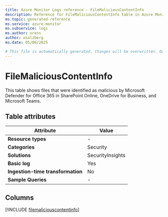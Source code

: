```yaml
---
title: Azure Monitor Logs reference - FileMaliciousContentInfo
description: Reference for FileMaliciousContentInfo table in Azure Monitor Logs.
ms.topic: generated-reference
ms.service: azure-monitor
ms.subservice: logs
ms.author: orens
author: osalzberg
ms.date: 05/06/2025

# This file is automatically generated. Changes will be overwritten. Do not change this file directly.
---
```


# FileMaliciousContentInfo

This table shows files that were identified as malicious by Microsoft Defender for Office 365 in SharePoint Online, OneDrive for Business, and Microsoft Teams.


## Table attributes

|Attribute|Value|
|---|---|
|**Resource types**|-|
|**Categories**|Security|
|**Solutions**| SecurityInsights|
|**Basic log**|Yes|
|**Ingestion-time transformation**|No|
|**Sample Queries**|-|



## Columns
  
[!INCLUDE [filemaliciouscontentinfo](~/reusable-content/ce-skilling/azure/includes/azure-monitor/reference/tables/filemaliciouscontentinfo-include.md)]
